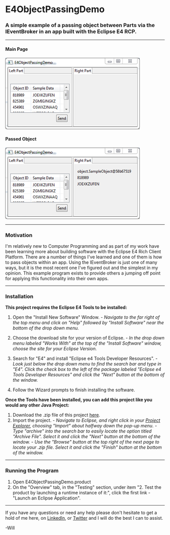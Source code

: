 # E4ObjectPassingDemo 
### A simple example of a passing object between Parts via the IEventBroker in an app built with the Eclipse E4 RCP.

----------
#### Main Page
![Main Page](/SamplePhotos/MainPage.PNG?raw=true)

#### Passed Object
![Passed Object](/SamplePhotos/PassedObject.PNG?raw=true)


----------
### Motivation
I'm relatively new to Computer Programming and as part of my work have been learning more about building software with the Eclipse E4 Rich Client Platform. There are a number of things I've learned and one of them is how to pass objects within an app. Using the IEventBroker is just one of many ways, but it is the most recent one I've figured out and the simplest in my opinion. This example program exists to provide others a jumping off point for applying this functionality into their own apps.


----------
### Installation
**This project requires the Eclipse E4 Tools to be installed:**

 1. Open the "Install New Software" Window.
	 *- Navigate to the far right of the top menu and click on "Help" followed by "Install Software" near the bottom of the drop down menu.*
	 
 2. Choose the download site for your version of Eclipse.
	 *- In the drop down menu labeled "Works With" at the top of the "Install Software" window, choose the site for your Eclipse Version.*
	 
 3. Search for "E4" and install "Eclipse e4 Tools Developer Resources".
	 *- Look just below the drop down menu to find the search bar and type in "E4". Click the check box to the left of the package labeled "Eclipse e4 Tools Developer Resources" and click the "Next" button at the bottom of the window.*
	 
 4. Follow the Wizard prompts to finish installing the software.


**Once the Tools have been installed, you can add this project like you would any other Java Project:**

 1. Download the .zip file of this project [here](https://github.com/William-Lake/E4WizardDemo/archive/master.zip).
 2. Import the project.
	 *- Navigate to Eclipse, and right click in your [Project Explorer](http://help.eclipse.org/luna/topic/org.eclipse.platform.doc.user/images/Image275_project_explorer.png), choosing "Import" about halfway down the pop-up menu.* 
	 *- Type "archive" into the search bar to easily locate the option titled "Archive File". Select it and click the "Next" button at the bottom of the window.*
	 *- Use the "Browse" button at the top right of the next page to locate your .zip file. Select it and click the "Finish" button at the bottom of the window.*


----------
### Running the Program

 1. Open E4ObjectPassingDemo.product
 2. On the "Overview" tab, in the "Testing" section, under item "2. Test the product by launching a runtime instance of it:", click the first link - "Launch an Eclipse Application".


----------

If you have any questions or need any help please don't hesitate to get a hold of me here, on [LinkedIn](www.linkedin.com/in/william-lake-543535a5), or [Twitter](https://twitter.com/SynapseDynamo) and I will do the best I can to assist.

-Will
